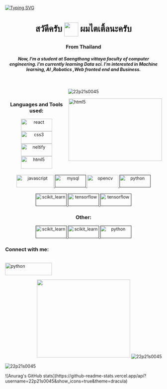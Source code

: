 [![Typing SVG](https://readme-typing-svg.herokuapp.com?font=Shadows+Into+Light&color=%23000000&size=50&center=true&vCenter=true&lines=I+'m+Akkarawit;Not+stop+learning;Love+coding)](https://git.io/typing-svg)
<br />
<h1 align="center">สวัดีครับ 
<img align = "center" src="https://raw.githubusercontent.com/nixin72/nixin72/master/wave.gif" height="45" width ='45'>
ผมไตเติ้ลนะครับ</h1>

<h3 align="center">From Thailand</h3>
<h5 align="center">Now, I'm a student at Saengthong vittaya faculty of computer engineering.  I’m currently learning Data sci. I'm interested in Machine learning, AI ,Robotics ,Web fronted end and Business.</h5>
<br />
<p align="center"> <img src="https://komarev.com/ghpvc/?username=22p21s0045&label=Profile%20views&color=0e75b6&style=flat" alt="22p21s0045" /> </p>
<img align ="right"src="https://www.img.in.th/images/1cc495f4a3f13c26981d476c3cbe592e.gif"go=heroku&logoColor=white alt="html5" width="300" height="200" /> 


<h3 align="center">Languages and Tools used:</h3>
<p align="center"> <a href="https://reactjs.org/" target="_blank"> <img src="https://img.shields.io/badge/react-%2320232a.svg?style=for-the-badge&logo=react&logoColor=%2361DAFB" alt="react" width="100" height="40"/> 
</a> <a href="https://nextjs.org/" target="nextjs"> <img src="https://img.shields.io/badge/Next-black?style=for-the-badge&logo=next.js&logoColor=white" alt="css3" width="100" height="40"/> </a> <a href="https://www.netlify.com/" target="_blank"> <img src="https://img.shields.io/badge/netlify-%23000000.svg?style=for-the-badge&logo=netlify&logoColor=#00C7B7" alt="neltify" width="100" height="40"/> </a> <a href="https://www.w3.org/html/" target="_blank"> 
<img src="https://img.shields.io/badge/heroku-%23430098.svg?style=for-the-badge&logo=heroku&logoColor=white" alt="html5" width="100" height="40"/> </a> <a href="https://developer.mozilla.org/en-US/docs/Web/JavaScript" target="_blank"> 
<br /> 
<br /> 
<img src="https://img.shields.io/badge/javascript-%23323330.svg?style=for-the-badge&logo=javascript&logoColor=%23F7DF1E" alt="javascript" width="120" height="40"/> </a> <a href="" target="_blank"> <img src="https://img.shields.io/badge/python-3670A0?style=for-the-badge&logo=python&logoColor=ffdd54" alt="mysql" width="100" height="40"/> </a> <a href="https://opencv.org/" target="_blank"> <img src="https://img.shields.io/badge/html5-%23E34F26.svg?style=for-the-badge&logo=html5&logoColor=white" alt="opencv" width="100" height="40"/> </a>
<a href="" target="_blank"> <img src="https://img.shields.io/badge/css3-%231572B6.svg?style=for-the-badge&logo=css3&logoColor=white" alt="python" width="100" height="40"/> </a> 
<br /> 
<br /> 
<a href="" target="_blank"> <img src="https://img.shields.io/badge/Keras-%23D00000.svg?style=for-the-badge&logo=Keras&logoColor=white" alt="scikit_learn" width="100" height="40"/> </a> 
<a href="" target="_blank"> <img src="https://img.shields.io/badge/numpy-%23013243.svg?style=for-the-badge&logo=numpy&logoColor=white" alt="tensorflow" width="100" height="40"/> </a> 
<a href="" target="_blank"> <img src="https://img.shields.io/badge/pandas-%23150458.svg?style=for-the-badge&logo=pandas&logoColor=white" alt="tensorflow" width="100" height="40"/> </a> </p>
</p>
<h3 align="center">Other:</h3>
<p align="center">
<a href="" target="_blank"> <img src="https://img.shields.io/badge/git-%23F05033.svg?style=for-the-badge&logo=git&logoColor=white" alt="scikit_learn" width="100" height="40"/> </a> 
<a href="" target="_blank"> <img src="https://img.shields.io/badge/-Arduino-00979D?style=for-the-badge&logo=Arduino&logoColor=white" alt="scikit_learn" width="100" height="40"/> </a> 
 <a href="" target="_blank"> <img src="https://img.shields.io/badge/NPM-%23000000.svg?style=for-the-badge&logo=npm&logoColor=white" alt="python" width="100" height="40"/> </a> 
</p>
<h3 align="left">Connect with me:</h3>
<br/>
<a href="https://www.facebook.com/profile.php?id=100004416134362" target="_blank"> <img src="https://img.shields.io/badge/Facebook-%231877F2.svg?style=for-the-badge&logo=Facebook&logoColor=white" alt="python" width="150" height="40"/> </a> 

<br/>
<p align="right">
<img src="https://cdn.dribbble.com/users/330915/screenshots/3587000/10_coding_dribbble.gif" width="300" height="250" />


<img align="center" src="https://github-readme-stats.vercel.app/api/top-langs?username=22p21s0045&show_icons=true&locale=en&layout=compact" alt="22p21s0045" />
</p>

<img align="center" src="https://github-readme-stats.vercel.app/api/top-langs?username=22p21s0045&show_icons=true&locale=en&layout=compact" alt="22p21s0045" />
</p>
![Anurag's GitHub stats](https://github-readme-stats.vercel.app/api?username=22p21s0045&show_icons=true&theme=dracula)

